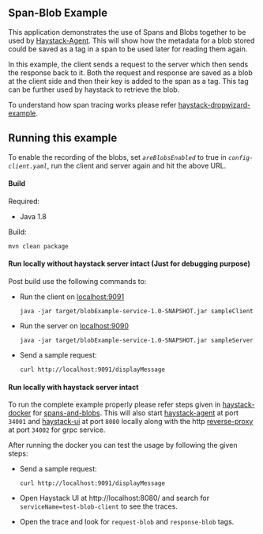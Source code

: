 ## Span-Blob Example

This application demonstrates the use of Spans and Blobs together to be used by [Haystack-Agent](https://github.com/ExpediaDotCom/haystack-agent). This will show how the metadata for a blob stored could be saved as a tag in a span to be used later for reading them again.

In this example, the client sends a request to the server which then sends the response back to it. Both the request and response are saved as a blob at the client side and then their key is added to the span as a tag. This tag can be further used by haystack to retrieve the blob.


To understand how span tracing works please refer [haystack-dropwizard-example](https://github.com/ExpediaDotCom/haystack-dropwizard-example).
 
 ## Running this example
 
 To enable the recording of the blobs, set _`areBlobsEnabled`_ to true in _`config-client.yaml`_, run the client and server again and hit the above URL.
 
 #### Build
 
 Required:
 *  Java 1.8
 
  Build:

```mvn clean package```
 
 #### Run locally without haystack server intact (Just for debugging purpose)

Post build use the following commands to:

 * Run the client on [localhost:9091](http://localhost:9091)

    ```java -jar target/blobExample-service-1.0-SNAPSHOT.jar sampleClient```

 * Run the server on [localhost:9090](http://localhost:9090)

    ```java -jar target/blobExample-service-1.0-SNAPSHOT.jar sampleServer```
 
 * Send a sample request:
 
    ```curl http://localhost:9091/displayMessage```
    
    
#### Run locally with haystack server intact 

To run the complete example properly please refer steps given in [haystack-docker](https://github.com/ExpediaDotCom/haystack-docker) for [spans-and-blobs](https://github.com/ExpediaDotCom/haystack-docker/tree/master/example). This will also start [haystack-agent](https://github.com/ExpediaDotCom/haystack-agent) at port `34001` and [haystack-ui](https://github.com/ExpediaDotCom/haystack-ui) at port `8080` locally along with the http [reverse-proxy](https://github.com/ExpediaDotCom/blobs/tree/master/haystack-blobs) at port `34002` for grpc service.

After running the docker you can test the usage by following the given steps:

 * Send a sample request:
 
    ```curl http://localhost:9091/displayMessage```
    
 * Open Haystack UI at http://localhost:8080/ and search for `serviceName=test-blob-client` to see the traces.

* Open the trace and look for `request-blob` and `response-blob` tags.